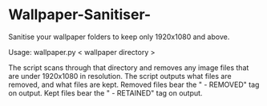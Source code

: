 # Wallpaper-Sanitiser-
Sanitise your wallpaper folders to keep only 1920x1080 and above.

Usage:
  wallpaper.py < wallpaper directory >
  
The script scans through that directory and removes any image files that are under 1920x1080 in resolution.
The script outputs what files are removed, and what files are kept. 
  Removed files bear the " - REMOVED" tag on output.
  Kept files bear the " - RETAINED" tag on output.
